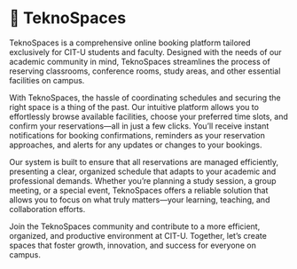 # 📌 TeknoSpaces

TeknoSpaces is a comprehensive online booking platform tailored exclusively for CIT-U students and faculty. Designed with the needs of our academic community in mind, TeknoSpaces streamlines the process of reserving classrooms, conference rooms, study areas, and other essential facilities on campus.

With TeknoSpaces, the hassle of coordinating schedules and securing the right space is a thing of the past. Our intuitive platform allows you to effortlessly browse available facilities, choose your preferred time slots, and confirm your reservations—all in just a few clicks. You’ll receive instant notifications for booking confirmations, reminders as your reservation approaches, and alerts for any updates or changes to your bookings.

Our system is built to ensure that all reservations are managed efficiently, presenting a clear, organized schedule that adapts to your academic and professional demands. Whether you’re planning a study session, a group meeting, or a special event, TeknoSpaces offers a reliable solution that allows you to focus on what truly matters—your learning, teaching, and collaboration efforts.

Join the TeknoSpaces community and contribute to a more efficient, organized, and productive environment at CIT-U. Together, let’s create spaces that foster growth, innovation, and success for everyone on campus.
